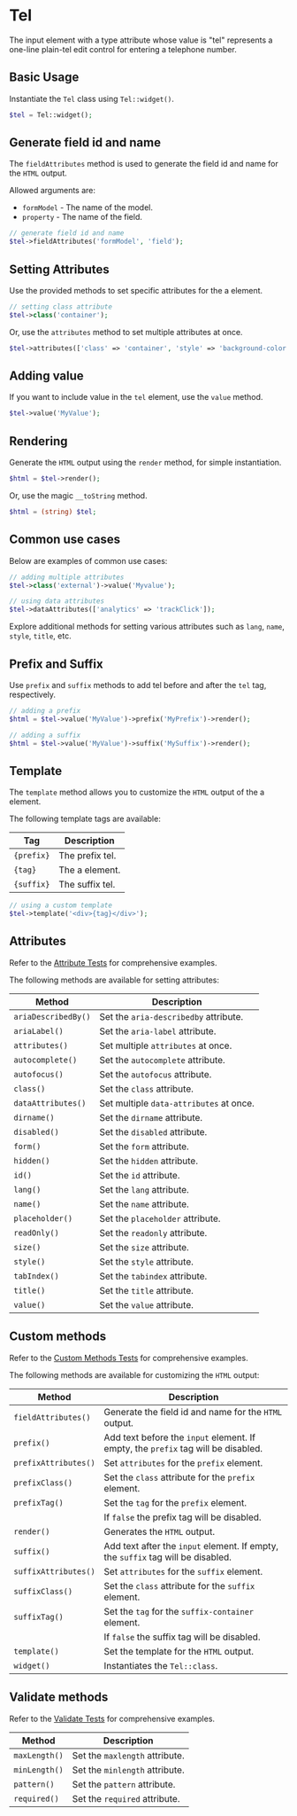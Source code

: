 # Tel

The input element with a type attribute whose value is "tel" represents a one-line plain-tel edit control for entering
a telephone number.

## Basic Usage

Instantiate the `Tel` class using `Tel::widget()`.

```php
$tel = Tel::widget();
```

## Generate field id and name

The `fieldAttributes` method is used to generate the field id and name for the `HTML` output.

Allowed arguments are:

- `formModel` - The name of the model.
- `property` - The name of the field.

```php
// generate field id and name
$tel->fieldAttributes('formModel', 'field');
```

## Setting Attributes

Use the provided methods to set specific attributes for the a element.

```php
// setting class attribute
$tel->class('container');
```

Or, use the `attributes` method to set multiple attributes at once.

```php
$tel->attributes(['class' => 'container', 'style' => 'background-color: #eee;']);
```

## Adding value

If you want to include value in the `tel` element, use the `value` method.

```php
$tel->value('MyValue');
```

## Rendering

Generate the `HTML` output using the `render` method, for simple instantiation. 

```php
$html = $tel->render();
```

Or, use the magic `__toString` method.

```php
$html = (string) $tel;
```

## Common use cases

Below are examples of common use cases:

```php
// adding multiple attributes
$tel->class('external')->value('Myvalue');

// using data attributes
$tel->dataAttributes(['analytics' => 'trackClick']);
```

Explore additional methods for setting various attributes such as `lang`, `name`, `style`, `title`, etc.

## Prefix and Suffix

Use `prefix` and `suffix` methods to add tel before and after the `tel` tag, respectively.

```php
// adding a prefix
$html = $tel->value('MyValue')->prefix('MyPrefix')->render();

// adding a suffix
$html = $tel->value('MyValue')->suffix('MySuffix')->render();
```

## Template

The `template` method allows you to customize the `HTML` output of the a element.

The following template tags are available:

| Tag        | Description      |
| ---------- | ---------------- |
| `{prefix}` | The prefix tel. |
| `{tag}`    | The a element.   |
| `{suffix}` | The suffix tel. |

```php
// using a custom template
$tel->template('<div>{tag}</div>');
```

## Attributes

Refer to the [Attribute Tests](https://github.com/php-forge/html/blob/main/tests/FormControl/Input/Tel/AttributeTest.php)
for comprehensive examples.

The following methods are available for setting attributes:

| Method             | Description                                                                                     |
| ------------------ | ----------------------------------------------------------------------------------------------- |
| `ariaDescribedBy()`| Set the `aria-describedby` attribute.                                                           |
| `ariaLabel()`      | Set the `aria-label` attribute.                                                                 |
| `attributes()`     | Set multiple `attributes` at once.                                                              |
| `autocomplete()`   | Set the `autocomplete` attribute.                                                               |
| `autofocus()`      | Set the `autofocus` attribute.                                                                  |
| `class()`          | Set the `class` attribute.                                                                      |
| `dataAttributes()` | Set multiple `data-attributes` at once.                                                         |
| `dirname()`        | Set the `dirname` attribute.                                                                    |
| `disabled()`       | Set the `disabled` attribute.                                                                   |
| `form()`           | Set the `form` attribute.                                                                       |
| `hidden()`         | Set the `hidden` attribute.                                                                     |
| `id()`             | Set the `id` attribute.                                                                         |
| `lang()`           | Set the `lang` attribute.                                                                       |
| `name()`           | Set the `name` attribute.                                                                       |
| `placeholder()`    | Set the `placeholder` attribute.                                                                |
| `readOnly()`       | Set the `readonly` attribute.                                                                   |
| `size()`           | Set the `size` attribute.                                                                       |
| `style()`          | Set the `style` attribute.                                                                      |
| `tabIndex()`       | Set the `tabindex` attribute.                                                                   |
| `title()`          | Set the `title` attribute.                                                                      |
| `value()`          | Set the `value` attribute.                                                                      |

## Custom methods

Refer to the [Custom Methods Tests](https://github.com/php-forge/html/blob/main/tests/FormControl/Input/Tel/CustomMethodTest.php)
for comprehensive examples.

The following methods are available for customizing the `HTML` output:

| Method                       | Description                                                                           |
| ---------------------------- | ------------------------------------------------------------------------------------- |
| `fieldAttributes()`          | Generate the field id and name for the `HTML` output.                                 |
| `prefix()`                   | Add text before the `input` element. If empty, the `prefix` tag will be disabled.     |
| `prefixAttributes()`         | Set `attributes` for the `prefix` element.                                            |
| `prefixClass()`              | Set the `class` attribute for the `prefix` element.                                   |
| `prefixTag()`                | Set the `tag` for the `prefix` element.                                               |
|                              | If `false` the prefix tag will be disabled.                                           |
| `render()`                   | Generates the `HTML` output.                                                          |
| `suffix()`                   | Add text after the `input` element. If empty, the `suffix` tag will be disabled.      |
| `suffixAttributes()`         | Set `attributes` for the `suffix` element.                                            |
| `suffixClass()`              | Set the `class` attribute for the `suffix` element.                                   |
| `suffixTag()`                | Set the `tag` for the `suffix-container` element.                                     |
|                              | If `false` the suffix tag will be disabled.                                           |
| `template()`                 | Set the template for the `HTML` output.                                               |
| `widget()`                   | Instantiates the `Tel::class`.                                                        |

## Validate methods

Refer to the [Validate Tests](https://github.com/php-forge/html/blob/main/tests/FormControl/Input/Tel/ValidateTest.php)
for comprehensive examples.

| Method       | Description                                                                                           |
| ------------ | ----------------------------------------------------------------------------------------------------- |
| `maxLength()`| Set the `maxlength` attribute.                                                                        |
| `minLength()`| Set the `minlength` attribute.                                                                        |
| `pattern()`  | Set the `pattern` attribute.                                                                          |
| `required()` | Set the `required` attribute.                                                                         |

